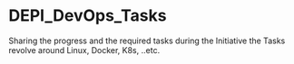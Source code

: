 # DEPI_DevOps_Tasks
Sharing the progress and the required tasks during the Initiative
the Tasks revolve around Linux, Docker, K8s, ..etc.

